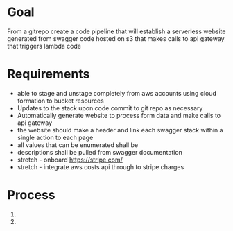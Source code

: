 # Goal

From a gitrepo create a code pipeline that will establish
a serverless website generated from swagger code hosted on
s3 that makes calls to api gateway that triggers lambda code

# Requirements
* able to stage and unstage completely from aws accounts using
cloud formation to bucket resources
* Updates to the stack upon code commit to git repo as necessary
* Automatically generate website to process form data and make calls
to api gateway 
* the website should make a header and link each swagger stack
within a single action to each page
* all values that can be enumerated shall be
* descriptions shall be pulled from swagger documentation
* stretch - onboard  https://stripe.com/
* stretch - integrate aws costs api through to stripe charges


# Process
1. 
1. 